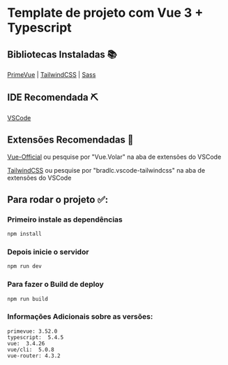 # Template de projeto com Vue 3 + Typescript

## Bibliotecas Instaladas 📚

[PrimeVue](https://primevue.org) | [TailwindCSS](https://tailwindcss.com) | [Sass](https://sass-lang.com)

## IDE Recomendada ⛏️

[VSCode](https://code.visualstudio.com/)

## Extensões Recomendadas 🔧
[Vue-Official](https://marketplace.visualstudio.com/items?itemName=Vue.volar) ou pesquise por "Vue.Volar" na aba de extensões do VSCode
<br>

[TailwindCSS](https://marketplace.visualstudio.com/items?itemName=bradlc.vscode-tailwindcss)  ou pesquise por "bradlc.vscode-tailwindcss" na aba de extensões do VSCode


## Para rodar o projeto ✅:

### Primeiro instale as dependências

```sh
npm install
```

### Depois inicie o servidor

```sh
npm run dev
```

### Para fazer o Build de deploy

```sh
npm run build
```

### Informações Adicionais sobre as versões: 
    primevue: 3.52.0
    typescript:  5.4.5
    vue:  3.4.26
    vue/cli:  5.0.8
    vue-router: 4.3.2
    
